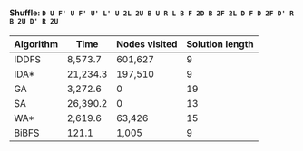 #### Shuffle: `D U F' U F' U' L' U 2L 2U B U R L B F 2D B 2F 2L D F D 2F D' R B 2U D' R 2U`
| Algorithm | Time | Nodes visited | Solution length |
| ----- | ----- | ----- | ----- |
| IDDFS | 8,573.7 | 601,627 | 9 |
| IDA* | 21,234.3 | 197,510 | 9 |
| GA | 3,272.6 | 0 | 19 |
| SA | 26,390.2 | 0 | 13 |
| WA* | 2,619.6 | 63,426 | 15 |
| BiBFS | 121.1 | 1,005 | 9 |